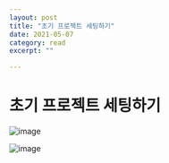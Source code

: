 ```yaml
---
layout: post
title: "초기 프로젝트 세팅하기" 
date: 2021-05-07
category: read 
excerpt: ""

---
```


# 초기 프로젝트 세팅하기

![image](https://user-images.githubusercontent.com/28949235/117412729-1507a880-af50-11eb-9dbf-a29337b8e023.png)

![image](https://user-images.githubusercontent.com/28949235/117413090-8182a780-af50-11eb-988e-3f4f1cc72044.png)